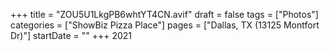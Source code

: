 +++
title = "ZOU5U1LkgPB6whtYT4CN.avif"
draft = false
tags = ["Photos"]
categories = ["ShowBiz Pizza Place"]
pages = ["Dallas, TX (13125 Montfort Dr)"]
startDate = ""
+++
2021
